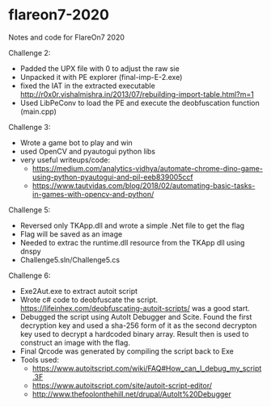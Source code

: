 # flareon7-2020

Notes and code for FlareOn7 2020


Challenge 2:
- Padded the UPX file with 0 to adjust the raw sie 
- Unpacked it with PE explorer (final-imp-E-2.exe)
- fixed the IAT in the extracted executable  http://r0x0r.vishalmishra.in/2013/07/rebuilding-import-table.html?m=1 
- Used LibPeConv to load the PE and execute the deobfuscation function  (main.cpp)

Challenge 3:
- Wrote a game bot to play and win
- used OpenCV and pyautogui python libs 
- very useful writeups/code:
  - https://medium.com/analytics-vidhya/automate-chrome-dino-game-using-python-pyautogui-and-pil-eeb839005ccf
  - https://www.tautvidas.com/blog/2018/02/automating-basic-tasks-in-games-with-opencv-and-python/

Challenge 5:
- Reversed only TKApp.dll and wrote a simple .Net file to get the flag
- Flag will be saved as an image
- Needed to extrac the runtime.dll resource from the TKApp dll using dnspy
- Challenge5.sln/Challenge5.cs

Challenge 6:
- Exe2Aut.exe to extract autoit script
- Wrote c# code to deobfuscate the script. https://lifeinhex.com/deobfuscating-autoit-scripts/ was a good start. 
- Debugged the script using AutoIt Debugger and Scite. Found the first decryption key and used a sha-256 form of it as the second decrypton key used to decrypt a hardcoded binary array. Result then is used to construct an image with the flag. 
- Final Qrcode was generated by compiling the script back to Exe 
- Tools used:
  - https://www.autoitscript.com/wiki/FAQ#How_can_I_debug_my_script.3F  
  - https://www.autoitscript.com/site/autoit-script-editor/
  - http://www.thefoolonthehill.net/drupal/AutoIt%20Debugger
